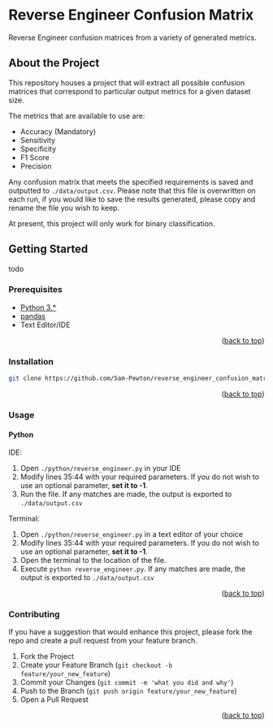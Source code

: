 # Reverse Engineer Confusion Matrix
Reverse Engineer confusion matrices from a variety of generated metrics.

## About the Project

This repository houses a project that will extract all possible confusion matrices that correspond to particular output metrics for a given dataset size.

The metrics that are available to use are:
* Accuracy (Mandatory)
* Sensitivity
* Specificity
* F1 Score
* Precision

Any confusion matrix that meets the specified requirements is saved and outputted to `./data/output.csv`. Please note that this file is overwritten on each run, if you would like to save the results generated, please copy and rename the file you wish to keep.

At present, this project will only work for binary classification.

## Getting Started

todo

### Prerequisites

* [Python 3.*](https://www.python.org/downloads/)
* [pandas](https://pandas.pydata.org/docs/getting_started/install.html)
* Text Editor/IDE

<p align="right">(<a href="#top">back to top</a>)</p>

### Installation

```sh
git clone https://github.com/Sam-Pewton/reverse_engineer_confusion_matrix
```

<p align="right">(<a href="#top">back to top</a>)</p>

### Usage

#### Python

IDE:
1. Open `./python/reverse_engineer.py` in your IDE
2. Modify lines 35:44 with your required parameters. If you do not wish to use an optional parameter, <b>set it to -1</b>.
3. Run the file. If any matches are made, the output is exported to `./data/output.csv`

Terminal:
1. Open `./python/reverse_engineer.py` in a text editor of your choice
2. Modify lines 35:44 with your required parameters. If you do not wish to use an optional parameter, <b>set it to -1</b>.
3. Open the terminal to the location of the file.
4. Execute `python reverse_engineer.py`. If any matches are made, the output is exported to `./data/output.csv`

<p align="right">(<a href="#top">back to top</a>)</p>

### Contributing
If you have a suggestion that would enhance this project, please fork the repo and create a pull request from your feature branch. 

1. Fork the Project
2. Create your Feature Branch (`git checkout -b feature/your_new_feature`)
3. Commit your Changes (`git commit -m 'what you did and why'`)
4. Push to the Branch (`git push origin feature/your_new_feature`)
5. Open a Pull Request

<p align="right">(<a href="#top">back to top</a>)</p>
